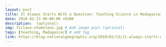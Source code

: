 ```yaml
---
layout: post
title: It Always Starts With a Question: Teaching Science in Madagascar
date: 2018-02-13 00:00:00 +0300
description:  (optional)
img: tsilavo-chameleon.jpg # Add image post (optional)
tags: [teaching, Madagascar] # add tag
link: https://blog.nationalgeographic.org/2018/02/13/it-always-starts-with-a-question-teaching-science-in-madagascar/
---
```

